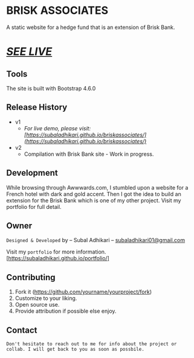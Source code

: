 # BRISK ASSOCIATES
A static website for a hedge fund that is an extension of Brisk Bank. <br>
# _[SEE LIVE](https://subaladhikari.github.io/briskassociates/)_

## Tools
The site is built with Bootstrap 4.6.0

## Release History
* v1
    * _For live demo, please visit: [https://subaladhikari.github.io/briskassociates/](https://subaladhikari.github.io/briskassociates/)_
* v2
    * Compilation with Brisk Bank site - Work in progress.

## Development
While browsing through Awwwards.com, I stumbled upon a website for a French hotel with dark and gold accent. Then I got the idea to build an extension for the Brisk Bank which is one of my other project. Visit my portfolio for full detail.

## Owner
``Designed & Developed`` by – Subal Adhikari – subaladhikari01@gmail.com

Visit my ``portfolio`` for more information.
[https://subaladhikari.github.io/portfolio/]

## Contributing
1. Fork it (<https://github.com/yourname/yourproject/fork>)
2. Customize to your liking.
3. Open source use.
4. Provide attribution if possible else enjoy.

## Contact
``Don't hesitate to reach out to me for info about the project or collab. I will get back to you as soon as possbile.``


